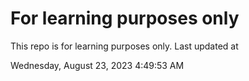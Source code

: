 # For learning purposes only
This repo is for learning purposes only.
Last updated at

Wednesday, August 23, 2023 4:49:53 AM

